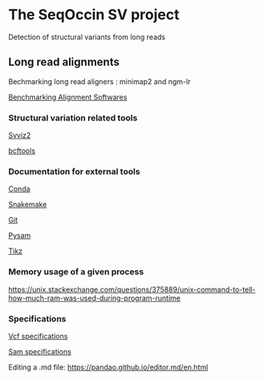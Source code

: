 # The SeqOccin SV project
Detection of structural variants from long reads

## Long read alignments
Bechmarking long read aligners : minimap2 and ngm-lr

[Benchmarking Alignment Softwares](BenchmarkAlign.md)


### Structural variation related tools

[Svviz2](Svviz2.md)

[bcftools](bcftools.md)

### Documentation for external tools

[Conda](Conda.md)

[Snakemake](Snakemake.md)

[Git](Git.md)

[Pysam](Pysam.md)

[Tikz](Tikz.md)


### Memory usage of a given process
https://unix.stackexchange.com/questions/375889/unix-command-to-tell-how-much-ram-was-used-during-program-runtime


### Specifications

[Vcf specifications](VcfSpecifications.md)

[Sam specifications](https://samtools.github.io/hts-specs/SAMv1.pdf)



Editing a .md file: https://pandao.github.io/editor.md/en.html
